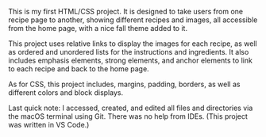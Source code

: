 This is my first HTML/CSS project. It is designed to take users from one recipe page to another, showing different recipes and images, all accessible from the home page, with a nice fall theme added to it.

This project uses relative links to display the images for each recipe, as well as ordered and unordered lists for the instructions and ingredients. It also includes emphasis elements, strong elements, and anchor elements to link to each recipe and back to the home page.

As for CSS, this project includes, margins, padding, borders, as well as different colors and block displays.

Last quick note: I accessed, created, and edited all files and directories via the macOS terminal using Git. There was no help from IDEs. (This project was written in VS Code.)